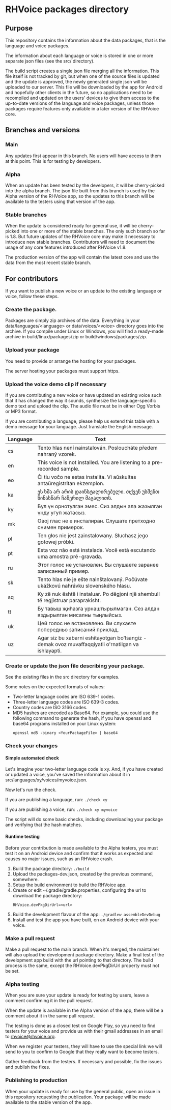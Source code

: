 # RHVoice packages directory

## Purpose

This repository contains the information about the data packages, that
is the language and voice packages.

The information about each language or voice is stored in one or more
separate json files (see the src/ directory).

The build script creates a single json file merging all the
information. This file itself is not tracked by git, but when one of
the source files is updated and the update is approved, the newly
generated single json will be uploaded to our server. This file will
be downloaded by the app for Android and hopefully other clients in
the future, so no applications need to be recompiled and updated on
the users' devices to give them access to the up-to-date versions of
the language and voice packages, unless those packages require
features only available in a later version of the RHVoice core.

## Branches and versions

### Main

Any updates first appear in this branch. No users will have access to
them at this point. This is for testing by developers.

### Alpha

When an update has been tested by the developers, it will be
cherry-picked into the alpha branch. The json file built from this
branch is used by the Alpha version of the RHVoice app, so the updates
to this branch will be available to the testers using that version of
the app.

### Stable branches

When the update is considered ready for general use, it will be
cherry-picked into one or more of the stable branches. The only such
branch so far is 1.8. But future updates of the RHVoice core may make
it necessary to introduce new stable branches. Contributors will need
to document the usage of any core features introduced after RHVoice
v1.8.

The production version of the app will contain the latest core and use
the data from the most recent stable branch.

## For contributors

If you want to publish a new voice or an update to the existing
language or voice, follow these steps.

### Create the package.

Packages are simply zip archives of the data. Everything in your
data/languages/&lt;language&gt; or data/voices/&lt;voice&gt; directory goes into
the archive. If you compile under Linux or Windows, you will find a
ready-made archive in build/linux/packages/zip or build/windows/packages/zip.

### Upload your package

You need to provide or arrange the hosting for your packages.

The server hosting your packages must support https.

### Upload the voice demo clip if necessary

If you are contributing a new voice or have updated an existing voice
such that it has changed the way it sounds, synthesize the
language-specific demo text and upload the clip. The audio file must be in either Ogg Vorbis or MP3 format.

If you are contributing a language, please help us extend this table with a demo message for your language. Just translate the English message.

Language | Text
---|---
cs | Tento hlas není nainstalován. Posloucháte předem nahraný vzorek.
en | This voice is not installed. You are listening to a pre-recorded sample.
eo | Ĉi tiu voĉo ne estas instalita. Vi aŭskultas antaŭregistritan ekzemplon.
ka | ეს ხმა არ არის დაინსტალირებული. თქვენ უსმენთ წინასწარ ჩაწერილ მაგალითს.
ky | Бул үн орнотулган эмес. Сиз алдын ала жазылган үндү угуп жатасыз.
mk | Овој глас не е инсталиран. Слушате претходно снимен примерок.
pl | Ten głos nie jest zainstalowany. Słuchasz jego gotowej próbki.
pt | Esta voz não está instalada. Você está escutando uma amostra pré-gravada.
ru | Этот голос не установлен. Вы слушаете заранее записанный пример.
sk | Tento hlas nie je ešte nainštalovaný. Počúvate ukážkovú nahrávku slovenského hlasu.
sq | Ky zë nuk është i instaluar. Po dëgjoni një shembull të regjistruar paraprakisht.
tt | Бу тавыш җиһазга урнаштырылмаган. Сез алдан яздырылган мисалны тыңлыйсыз.
uk | Цей голос не встановлено. Ви слухаєте попередньо записаний приклад.
uz | Agar siz bu xabarni eshitayotgan bo'lsangiz - demak ovoz muvaffaqqiyatli o'rnatilgan va ishlayapti.

### Create or update the json file describing your package.

See the existing files in the src directory for examples.

Some notes on the expected formats of values:

* Two-letter language codes are ISO 639-1 codes.
* Three-letter language codes are ISO 639-3 codes.
* Country codes are ISO 3166 codes.
* MD5 hashes are encoded as Base64. For example, you could use the
  following command to generate the hash, if you have openssl and
  base64 programs installed on your Linux system:
  ```
  openssl md5 -binary <YourPackageFile> | base64
  ```

### Check your changes

#### Simple automated check

Let's imagine your two-letter language code is xy. And, if you have
created or updated a voice, you've saved the information about it in src/languages/xy/voices/myvoice.json.

Now let's run the check.

If you are publishing a language, run:
```./check xy```

If you are publishing a voice, run:
```./check xy myvoice```

The script will do some basic checks, including downloading your
package and verifying that the hash matches.

#### Runtime testing

Before your contribution is made available to the Alpha testers, you
must test it on an Android device and confirm that it works as
expected and causes no major issues, such as an RHVoice crash.

1. Build the package directory:
   ```./build```
2. Upload the packages-dev.json, created by the previous command, somewhere.
3. Setup the build environment to build the RHVoice app.
4. Create or edit ~/.gradle/gradle.properties, configuring the url to
   download the package directory:
   ```
   RHVoice.devPkgDirUrl=<url>
   ```
5. Build the development flavour of the app:
   ```./gradlew assembleDevDebug```
6. Install and test the app you have built, on an Android device with your voice.

### Make a pull request

Make a pull request to the main branch. When it's merged, the
maintainer will also upload the development package directory.
Make a final test of the development app build with the url pointing
to that directory. The build process is the same, except the
RHVoice.devPkgDirUrl property must not be set.

### Alpha testing

When you are sure your update is ready for testing by users, leave a
comment confirming it in the pull request.

When the update is available in the Alpha version of the app, there
will be a comment about it in the same pull request.

The testing is done as a closed test on Google Play, so you need to
find testers for your voice and provide us with their gmail addresses
in an email to rhvoice@rhvoice.org.

When we register your testers, they will have to use the special link we will
send to you to confirm to Google that they really want to become testers.

Gather feedback from the testers. If necessary and possible, fix the
issues and publish the fixes.

### Publishing to production

When your update is ready for use by the general public, open an
issue in this repository requesting the publication. Your package will be made available to the stable version of the app.

